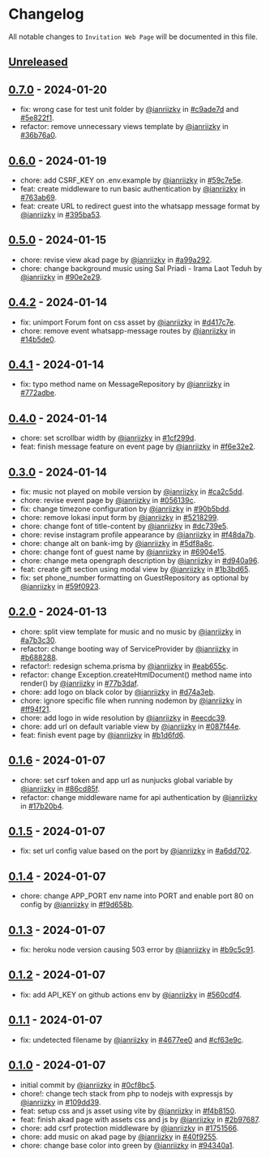 # Changelog

All notable changes to `Invitation Web Page` will be documented in this file.

## [Unreleased](https://github.com/ianriizky/invitation/compare/0.7.0...develop)

## [0.7.0](https://github.com/ianriizky/invitation/releases/tag/0.7.0) - 2024-01-20

- fix: wrong case for test unit folder by [@ianriizky](https://github.com/ianriizky) in [#c9ade7d](https://github.com/ianriizky/invitation/commit/c9ade7d4711bc262cdf05dd3be89b8e15355d76a) and [#5e822f1](https://github.com/ianriizky/invitation/commit/5e822f1ef6ab32a915342c104e11cffa675a1694).
- refactor: remove unnecessary views template by [@ianriizky](https://github.com/ianriizky) in [#36b76a0](https://github.com/ianriizky/invitation/commit/36b76a00928b73e4156bc9729fe3cf47c18c60ab).

## [0.6.0](https://github.com/ianriizky/invitation/releases/tag/0.6.0) - 2024-01-19

- chore: add CSRF_KEY on .env.example by [@ianriizky](https://github.com/ianriizky) in [#59c7e5e](https://github.com/ianriizky/invitation/commit/59c7e5e84349d109de5bcdf45986db089f472ac1).
- feat: create middleware to run basic authentication by [@ianriizky](https://github.com/ianriizky) in [#763ab69](https://github.com/ianriizky/invitation/commit/763ab6909b9e6bac33f084edc07770be645b95de).
- feat: create URL to redirect guest into the whatsapp message format by [@ianriizky](https://github.com/ianriizky) in [#395ba53](https://github.com/ianriizky/invitation/commit/395ba5362780e1c64804278e0f5d5eace4f8a72c).

## [0.5.0](https://github.com/ianriizky/invitation/releases/tag/0.5.0) - 2024-01-15

- chore: revise view akad page by [@ianriizky](https://github.com/ianriizky) in [#a99a292](https://github.com/ianriizky/invitation/commit/a99a29243f6b2ea0324a4026b78ec5e960b0994f).
- chore: change background music using Sal Priadi - Irama Laot Teduh by [@ianriizky](https://github.com/ianriizky) in [#90e2e29](https://github.com/ianriizky/invitation/commit/90e2e291cdf19ce5aa56c0f50618d6ca58595a37).

## [0.4.2](https://github.com/ianriizky/invitation/releases/tag/0.4.2) - 2024-01-14

- fix: unimport Forum font on css asset by [@ianriizky](https://github.com/ianriizky) in [#d417c7e](https://github.com/ianriizky/invitation/commit/d417c7e6f57fe05ce305975b9826951aeb056f6b).
- chore: remove event whatsapp-message routes by [@ianriizky](https://github.com/ianriizky) in [#14b5de0](https://github.com/ianriizky/invitation/commit/14b5de0d50f0ddc0ce8bc46310cf113a06d443d7).

## [0.4.1](https://github.com/ianriizky/invitation/releases/tag/0.4.1) - 2024-01-14

- fix: typo method name on MessageRepository by [@ianriizky](https://github.com/ianriizky) in [#772adbe](https://github.com/ianriizky/invitation/commit/772adbe9ba8ea3c35f4483d18c2ab6b7b335e62b).

## [0.4.0](https://github.com/ianriizky/invitation/releases/tag/0.4.0) - 2024-01-14

- chore: set scrollbar width by [@ianriizky](https://github.com/ianriizky) in [#1cf299d](https://github.com/ianriizky/invitation/commit/1cf299d128d69babdd3e720951436f3b68f49399).
- feat: finish message feature on event page by [@ianriizky](https://github.com/ianriizky) in [#f6e32e2](https://github.com/ianriizky/invitation/commit/f6e32e2c9ddf5d7786753ad341b3e801eb56e3e3).

## [0.3.0](https://github.com/ianriizky/invitation/releases/tag/0.3.0) - 2024-01-14

- fix: music not played on mobile version by [@ianriizky](https://github.com/ianriizky) in [#ca2c5dd](https://github.com/ianriizky/invitation/commit/ca2c5ddd71cc3cb801b2aa659f908ca17aa69833).
- chore: revise event page by [@ianriizky](https://github.com/ianriizky) in [#056139c](https://github.com/ianriizky/invitation/commit/056139c25d8e0bae89d44201f7baa26710833f4f).
- fix: change timezone configuration by [@ianriizky](https://github.com/ianriizky) in [#90b5bdd](https://github.com/ianriizky/invitation/commit/90b5bddcf5ec7d56a2c8a4bb517fce17040ee0c6).
- chore: remove lokasi input form by [@ianriizky](https://github.com/ianriizky) in [#5218299](https://github.com/ianriizky/invitation/commit/5218299f3cdd5e8561bcb3a749daef214f646471).
- chore: change font of title-content by [@ianriizky](https://github.com/ianriizky) in [#dc739e5](https://github.com/ianriizky/invitation/commit/dc739e55858afd0b3bc94f2c87a6345f7c20b0a5).
- chore: revise instagram profile appearance by [@ianriizky](https://github.com/ianriizky) in [#f48da7b](https://github.com/ianriizky/invitation/commit/f48da7b8d69d4d1edb1bd2444438b658fb641474).
- chore: change alt on bank-img by [@ianriizky](https://github.com/ianriizky) in [#5df8a8c](https://github.com/ianriizky/invitation/commit/5df8a8c38348587ba5d0e11a8ea9aacefe056d8f).
- chore: change font of guest name by [@ianriizky](https://github.com/ianriizky) in [#6904e15](https://github.com/ianriizky/invitation/commit/6904e15b43395589859a2852c1372484295cab3d).
- chore: change meta opengraph description by [@ianriizky](https://github.com/ianriizky) in [#d940a96](https://github.com/ianriizky/invitation/commit/d940a96973eb2b622e90948b4f7a7f428cac182a).
- feat: create gift section using modal view by [@ianriizky](https://github.com/ianriizky) in [#1b3bd65](https://github.com/ianriizky/invitation/commit/1b3bd654f0e57559d3e8226c6e2ea71010bcbd93).
- fix: set phone_number formatting on GuestRepository as optional by [@ianriizky](https://github.com/ianriizky) in [#59f0923](https://github.com/ianriizky/invitation/commit/59f0923a063e7d58b3803434cba71f60e28c4ab1).

## [0.2.0](https://github.com/ianriizky/invitation/releases/tag/0.2.0) - 2024-01-13

- chore: split view template for music and no music by [@ianriizky](https://github.com/ianriizky) in [#a7b3c30](https://github.com/ianriizky/invitation/commit/a7b3c30a070acf719f5034544125dd3ced9821dd).
- refactor: change booting way of ServiceProvider by [@ianriizky](https://github.com/ianriizky) in [#b688288](https://github.com/ianriizky/invitation/commit/b688288521952e286f8e8e6aa3ebcc9c3a765f9d).
- refactor!: redesign schema.prisma by [@ianriizky](https://github.com/ianriizky) in [#eab655c](https://github.com/ianriizky/invitation/commit/eab655c5826ce7807a6e2a9fd0df6dd3ac0aaf1f).
- refactor: change Exception.createHtmlDocument() method name into render() by [@ianriizky](https://github.com/ianriizky) in [#77b3daf](https://github.com/ianriizky/invitation/commit/77b3dafb2ab2fa55cb061d81389e20586068948b).
- chore: add logo on black color by [@ianriizky](https://github.com/ianriizky) in [#d74a3eb](https://github.com/ianriizky/invitation/commit/d74a3eb9f65c25c693882cb2fa50aa8b8c2353f0).
- chore: ignore specific file when running nodemon by [@ianriizky](https://github.com/ianriizky) in [#ff94f21](https://github.com/ianriizky/invitation/commit/ff94f2109006e47a0af6a9999ca7acbd093296f8).
- chore: add logo in wide resolution by [@ianriizky](https://github.com/ianriizky) in [#eecdc39](https://github.com/ianriizky/invitation/commit/eecdc3928bdebc454cc2bbdb9e4fe5e89e65e812).
- chore: add url on default variable view by [@ianriizky](https://github.com/ianriizky) in [#087f44e](https://github.com/ianriizky/invitation/commit/087f44e079fc9c5beca176dc9089bb167bb3421d).
- feat: finish event page by [@ianriizky](https://github.com/ianriizky) in [#b1d6fd6](https://github.com/ianriizky/invitation/commit/b1d6fd60ba5cd42188dc17899f25bbb2a81f02ee).

## [0.1.6](https://github.com/ianriizky/invitation/releases/tag/0.1.6) - 2024-01-07

- chore: set csrf token and app url as nunjucks global variable by [@ianriizky](https://github.com/ianriizky) in [#86cd85f](https://github.com/ianriizky/invitation/commit/86cd85f116c4c71ab1f4d7bad55e1b2543bb67f0).
- refactor: change middleware name for api authentication by [@ianriizky](https://github.com/ianriizky) in [#17b20b4](https://github.com/ianriizky/invitation/commit/17b20b4e32ec28465d64f9e0d8eeb7a063811200).

## [0.1.5](https://github.com/ianriizky/invitation/releases/tag/0.1.5) - 2024-01-07

- fix: set url config value based on the port by [@ianriizky](https://github.com/ianriizky) in [#a6dd702](https://github.com/ianriizky/invitation/commit/a6dd702f508375476c61c63d866ab4fe1aae5225).

## [0.1.4](https://github.com/ianriizky/invitation/releases/tag/0.1.4) - 2024-01-07

- chore: change APP_PORT env name into PORT and enable port 80 on config by [@ianriizky](https://github.com/ianriizky) in [#f9d658b](https://github.com/ianriizky/invitation/commit/f9d658b29e99a390a38dd372c02061034e6ba5d6).

## [0.1.3](https://github.com/ianriizky/invitation/releases/tag/0.1.3) - 2024-01-07

- fix: heroku node version causing 503 error by [@ianriizky](https://github.com/ianriizky) in [#b9c5c91](https://github.com/ianriizky/invitation/commit/b9c5c91acf7cd122cccd9ff64bc091ca8c49634d).

## [0.1.2](https://github.com/ianriizky/invitation/releases/tag/0.1.2) - 2024-01-07

- fix: add API_KEY on github actions env by [@ianriizky](https://github.com/ianriizky) in [#560cdf4](https://github.com/ianriizky/invitation/commit/560cdf4c01a80212870d5a3c5c5c22620183c925).

## [0.1.1](https://github.com/ianriizky/invitation/releases/tag/0.1.1) - 2024-01-07

- fix: undetected filename by [@ianriizky](https://github.com/ianriizky) in [#4677ee0](https://github.com/ianriizky/invitation/commit/4677ee0e3746eadb02a3221af5938b167e8a6174) and [#cf63e9c](https://github.com/ianriizky/invitation/commit/cf63e9ce2a62250a8a7189925a81432c483755e2).

## [0.1.0](https://github.com/ianriizky/invitation/releases/tag/0.1.0) - 2024-01-07

- initial commit by [@ianriizky](https://github.com/ianriizky) in [#0cf8bc5](https://github.com/ianriizky/invitation/commit/0cf8bc513af382d584ad997868b3d64052d65e5d).
- chore!: change tech stack from php to nodejs with expressjs by [@ianriizky](https://github.com/ianriizky) in [#109dd39](https://github.com/ianriizky/invitation/commit/109dd39c4fd9addb970e671ddc5c803259161dee).
- feat: setup css and js asset using vite by [@ianriizky](https://github.com/ianriizky) in [#f4b8150](https://github.com/ianriizky/invitation/commit/f4b8150391d9ea2119b0b45f366823c5950858aa).
- feat: finish akad page with assets css and js by [@ianriizky](https://github.com/ianriizky) in [#2b97687](https://github.com/ianriizky/invitation/commit/2b976879424e0de2063769f0ce38bf3c0d3a07ad).
- chore: add csrf protection middleware by [@ianriizky](https://github.com/ianriizky) in [#1751566](https://github.com/ianriizky/invitation/commit/1751566e59f6eaf49555e0748daa9fb7370feecf).
- chore: add music on akad page by [@ianriizky](https://github.com/ianriizky) in [#40f9255](https://github.com/ianriizky/invitation/commit/40f92550d4fbb44636282b38c66cc15fcf4ac950).
- chore: change base color into green by [@ianriizky](https://github.com/ianriizky) in [#94340a1](https://github.com/ianriizky/invitation/commit/94340a1259202381bb755a319061535bd8f266c6).

